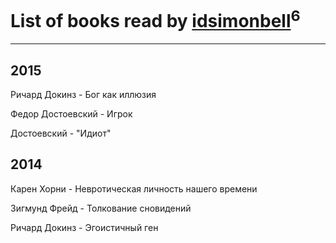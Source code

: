 # List of books read by [idsimonbell](http://vk.com/id380554090)<sup>6</sup>
---

## 2015

Ричард Докинз - Бог как иллюзия


Федор Достоевский - Игрок


Достоевский - "Идиот"



## 2014

Карен Хорни - Невротическая личность нашего времени


Зигмунд Фрейд - Толкование сновидений


Ричард Докинз - Эгоистичный ген



